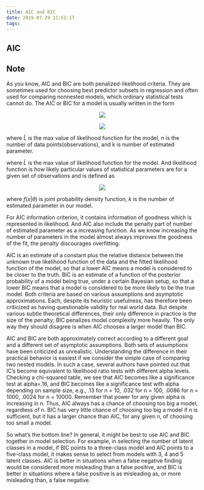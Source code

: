 ```yaml
---
title: AIC and BIC
date: 2019-07-29 11:51:17
tags:
---
```


## AIC 


## Note 
As you know, AIC and BIC are both penalized-likelihood criteria. They are sometimes used for choosing best predictor subsets in regression and often used for comparing nonnested models, which ordinary statistical tests cannot do. The AIC or BIC for a model is usually written in the form 
<div style="text-align:center">
<img src="https://latex.codecogs.com/svg.latex?\Large&space;AIC=-2ln(\hat{L}) + 2k"/>
</div>
<p align="center">
<img src="https://latex.codecogs.com/svg.latex?\Large&space;BIC=-2ln(\hat{L}) + ln(n)k"/>
</p>

where $\hat{L}$ is the max value of likelihood function for the model, n is the number of data points(observations), and k is number of estimated parameter.

where $\hat{L}$ is the max value of likelihood function for the model. And likelihood function is how likely particular values of statistical parameters are for a given set of observations and is defined as 
<p align="center">
<img src="https://latex.codecogs.com/svg.latex?\Large&space;L(\theta | x) = f(x | \theta)"/>
</p>


where $f(x | \theta)$ is joint probability density function, $k$ is the number of estimated parameter in our model.

For AIC information criterion, it contains information of goodness which is represented in likelihood. And AIC also include the penalty part of number of estimated parameter as a increasing function. As we know increasing the number of parameters in the model almost always improves the goodness of the fit, the penalty discourages overfitting.

AIC is an estimate of a constant plus the relative distance between the unknown true likelihood function of the data and the fitted likelihood function of the model, so that a lower AIC means a model is considered to be closer to the truth. BIC is an estimate of a function of the posterior probability of a model being true, under a certain Bayesian setup, so that a lower BIC means that a model is considered to be more likely to be the true model. Both criteria are based on various assumptions and asymptotic approximations. Each, despite its heuristic usefulness, has therefore been criticized as having questionable validity for real world data. But despite various subtle theoretical differences, their only difference in practice is the size of the penalty; BIC penalizes model complexity more heavily. The only way they should disagree is when AIC chooses a larger model than BIC.

AIC and BIC are both approximately correct according to a different goal and a different set of asymptotic assumptions. Both sets of assumptions have been criticized as unrealistic. Understanding the difference in their practical behavior is easiest if we consider the simple case of comparing two nested models. In such a case, several authors have pointed out that IC’s become equivalent to likelihood ratio tests with different alpha levels. Checking a chi-squared table, we see that AIC becomes like a significance test at alpha=.16, and BIC becomes like a significance test with alpha depending on sample size, e.g., .13 for n = 10, .032 for n = 100, .0086 for n = 1000, .0024 for n = 10000. Remember that power for any given alpha is increasing in n. Thus, AIC always has a chance of choosing too big a model, regardless of n. BIC has very little chance of choosing too big a model if n is sufficient, but it has a larger chance than AIC, for any given n, of choosing too small a model.

So what’s the bottom line? In general, it might be best to use AIC and BIC together in model selection. For example, in selecting the number of latent classes in a model, if BIC points to a three-class model and AIC points to a five-class model, it makes sense to select from models with 3, 4 and 5 latent classes. AIC is better in situations when a false negative finding would be considered more misleading than a false positive, and BIC is better in situations where a false positive is as misleading as, or more misleading than, a false negative.

